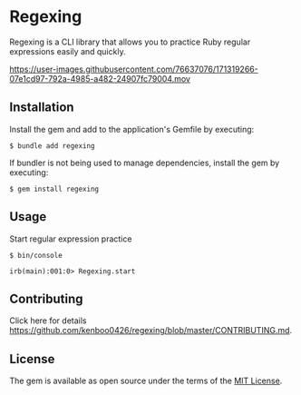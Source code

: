 # Regexing

Regexing is a CLI library that allows you to practice Ruby regular expressions easily and quickly.


https://user-images.githubusercontent.com/76637076/171319266-07e1cd97-792a-4985-a482-24907fc79004.mov


## Installation

Install the gem and add to the application's Gemfile by executing:

    $ bundle add regexing

If bundler is not being used to manage dependencies, install the gem by executing:

    $ gem install regexing

## Usage

Start regular expression practice

    $ bin/console

    irb(main):001:0> Regexing.start
     

## Contributing

Click here for details https://github.com/kenboo0426/regexing/blob/master/CONTRIBUTING.md.

## License

The gem is available as open source under the terms of the [MIT License](https://opensource.org/licenses/MIT).
